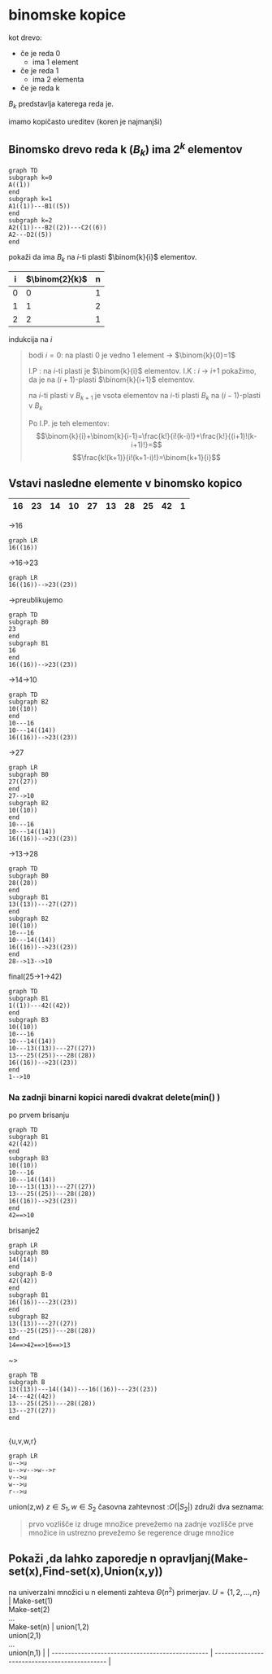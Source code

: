 # binomske kopice
kot drevo: 
- če je reda 0
	- ima 1 element
- če je reda 1
	- ima 2 elementa
- če je reda k

$B_k$ predstavlja katerega reda je. 

imamo kopičasto ureditev (koren je najmanjši)

## Binomsko drevo reda k ($B_k$) ima $2^k$ elementov
```mermaid
graph TD
subgraph k=0
A((1))
end
subgraph k=1
A1((1))---B1((5))
end
subgraph k=2
A2((1))---B2((2))---C2((6))
A2---D2((5))
end
```
pokaži da ima $B_k$ na $i$-ti plasti $\binom{k}{i}$ elementov. 

| i   | $\binom{2}{k}$ | n   |
| --- | ------------- | --- |
| 0   | 0             | 1   |
| 1   | 1             | 2   |
| 2   | 2             | 1   |

indukcija na $i$
> bodi $i=0$: na plasti 0 je vedno 1 element -> $\binom{k}{0}=1$
> 
> I.P : na $i$-ti plasti je $\binom{k}{i}$ elementov.
> I.K : $i$ -> $i$+1
> pokažimo, da je na ($i+1$)-plasti $\binom{k}{i+1}$ elementov.
> 
> na $i$-ti plasti v $B_{k+1}$ je vsota elementov na $i$-ti plasti $B_k$ na ($i-1$)-plasti v $B_k$
> 
> Po I.P. je teh elementov: $$\binom{k}{i}+\binom{k}{i-1}=\frac{k!}{i!(k-i)!}+\frac{k!}{(i+1)!(k-i+1)!}=$$
> $$\frac{k!(k+1)}{i!(k+1-i)!}=\binom{k+1}{i}$$

## Vstavi nasledne elemente v binomsko kopico

| 16  | 23  | 14  | 10  | 27  | 13  | 28  | 25  | 42  | 1   | 
| --- | --- | --- | --- | --- | --- | --- | --- | --- | --- |

->16
```mermaid
graph LR
16((16))
```
->16->23
```mermaid
graph LR
16((16))-->23((23))
```

->preublikujemo 
```mermaid
graph TD
subgraph B0
23
end
subgraph B1
16
end
16((16))-->23((23))
```
->14->10
```mermaid
graph TD
subgraph B2
10((10))
end
10---16
10---14((14))
16((16))-->23((23))
```
->27
```mermaid
graph LR	
subgraph B0 
27((27))
end
27-->10
subgraph B2
10((10))
end
10---16
10---14((14))
16((16))-->23((23))
```
->13->28
```mermaid
graph TD	
subgraph B0 
28((28))
end
subgraph B1
13((13))---27((27))
end
subgraph B2
10((10))
10---16
10---14((14))
16((16))-->23((23))
end
28-->13-->10
```
final(25->1->42)
```mermaid
graph TD	
subgraph B1
1((1))---42((42))
end
subgraph B3
10((10))
10---16
10---14((14))
10---13((13))---27((27))
13---25((25))---28((28))
16((16))-->23((23))
end
1-->10
```

### Na zadnji binarni kopici naredi dvakrat delete(min() )
po prvem brisanju
```mermaid
graph TD	
subgraph B1
42((42))
end
subgraph B3
10((10))
10---16
10---14((14))
10---13((13))---27((27))
13---25((25))---28((28))
16((16))-->23((23))
end
42==>10
```
brisanje2
```mermaid
graph LR
subgraph B0
14((14))
end
subgraph B-0
42((42))
end
subgraph B1
16((16))---23((23))
end
subgraph B2
13((13))---27((27))
13---25((25))---28((28))
end
14==>42==>16==>13
```
~> 
```mermaid
graph TB
subgraph B
13((13))---14((14))---16((16))---23((23))
14---42((42))
13---25((25))---28((28))
13---27((27))
end
```

## 
\{u,v,w,r\}
```mermaid
graph LR
u-->u
u-->v-->w-->r
v-->u
w-->u
r-->u
```
union(z,w) $z\in S_1,w\in S_2$ časovna zahtevnost :$O(|S_2|)$
združi dva seznama:
> prvo vozlišče iz druge množice prevežemo na zadnje vozlišče prve množice in ustrezno prevežemo še regerence druge množice

## Pokaži ,da lahko zaporedje n opravljanj(Make-set(x),Find-set(x),Union(x,y))
na univerzalni množici u n elementi zahteva $\Theta(n^2)$ primerjav.
$U=\{1,2,...,n\}$
| Make-set(1)<br>Make-set(2)<br>...<br>Make-set(n) | union(1,2)<br>union(2,1)<br>...<br>union(n,1) | 
| ------------------------------------------------ | --------------------------------------------- |
